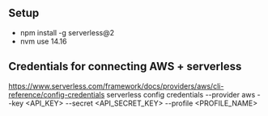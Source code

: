 ## Setup
- npm install -g serverless@2
- nvm use 14.16

## Credentials for connecting AWS + serverless
https://www.serverless.com/framework/docs/providers/aws/cli-reference/config-credentials
serverless config credentials --provider aws --key <API_KEY> --secret <API_SECRET_KEY> --profile <PROFILE_NAME>